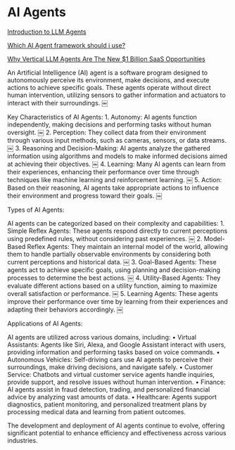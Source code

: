 # AI Agents

[Introduction to LLM Agents](https://developer.nvidia.com/blog/introduction-to-llm-agents/)

[Which AI Agent framework should i use?](https://medium.com/@aydinKerem/which-ai-agent-framework-i-should-use-crewai-langgraph-majestic-one-and-pure-code-e16a6e4d9252)

[Why Vertical LLM Agents Are The New $1 Billion SaaS Opportunities](https://www.youtube.com/watch?v=eBVi_sLaYsc)

An Artificial Intelligence (AI) agent is a software program designed to autonomously perceive its environment, make decisions, and execute actions to achieve specific goals. These agents operate without direct human intervention, utilizing sensors to gather information and actuators to interact with their surroundings. ￼

Key Characteristics of AI Agents:
	1.	Autonomy: AI agents function independently, making decisions and performing tasks without human oversight. ￼
	2.	Perception: They collect data from their environment through various input methods, such as cameras, sensors, or data streams. ￼
	3.	Reasoning and Decision-Making: AI agents analyze the gathered information using algorithms and models to make informed decisions aimed at achieving their objectives. ￼
	4.	Learning: Many AI agents can learn from their experiences, enhancing their performance over time through techniques like machine learning and reinforcement learning. ￼
	5.	Action: Based on their reasoning, AI agents take appropriate actions to influence their environment and progress toward their goals. ￼

Types of AI Agents:

AI agents can be categorized based on their complexity and capabilities:
	1.	Simple Reflex Agents: These agents respond directly to current perceptions using predefined rules, without considering past experiences. ￼
	2.	Model-Based Reflex Agents: They maintain an internal model of the world, allowing them to handle partially observable environments by considering both current perceptions and historical data. ￼
	3.	Goal-Based Agents: These agents act to achieve specific goals, using planning and decision-making processes to determine the best actions. ￼
	4.	Utility-Based Agents: They evaluate different actions based on a utility function, aiming to maximize overall satisfaction or performance. ￼
	5.	Learning Agents: These agents improve their performance over time by learning from their experiences and adapting their behaviors accordingly. ￼

Applications of AI Agents:

AI agents are utilized across various domains, including:
	•	Virtual Assistants: Agents like Siri, Alexa, and Google Assistant interact with users, providing information and performing tasks based on voice commands.
	•	Autonomous Vehicles: Self-driving cars use AI agents to perceive their surroundings, make driving decisions, and navigate safely.
	•	Customer Service: Chatbots and virtual customer service agents handle inquiries, provide support, and resolve issues without human intervention.
	•	Finance: AI agents assist in fraud detection, trading, and personalized financial advice by analyzing vast amounts of data.
	•	Healthcare: Agents support diagnostics, patient monitoring, and personalized treatment plans by processing medical data and learning from patient outcomes.

The development and deployment of AI agents continue to evolve, offering significant potential to enhance efficiency and effectiveness across various industries.



